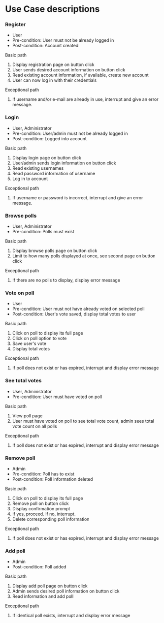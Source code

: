 # Use Case descriptions

### Register

- User
- Pre-condition: User must not be already logged in
- Post-condition: Account created

Basic path

1. Display registration page on button click
2. User sends desired account information on button click
3. Read existing account information, if available, create new account
4. User can now log in with their credentials

Exceptional path

1. If username and/or e-mail are already in use, interrupt and give an error message.



### Login

- User, Administrator
- Pre-condition: User/admin must not be already logged in
- Post-condition: Logged into account

Basic path

1. Display login page on button click
2. User/admin sends login information on button click
3. Read existing usernames
4. Read password information of username
5. Log in to account

Exceptional path

1. If username or password is incorrect, interrupt and give an error message.



### Browse polls

- User, Administrator
- Pre-condition: Polls must exist

Basic path

1. Display browse polls page on button click
2. Limit to how many polls displayed at once, see second page on button click

Exceptional path

1. If there are no polls to display, display error message



### Vote on poll

- User
- Pre-condition: User must not have already voted on selected poll
- Post-condition: User's vote saved, display total votes to user

Basic path

1. Click on poll to display its full page
2. Click on poll option to vote
3. Save user's vote
4. Display total votes

Exceptional path

1. If poll does not exist or has expired, interrupt and display error message



### See total votes

- User, Administrator
- Pre-condition: User must have voted on poll

Basic path

1. View poll page
2. User must have voted on poll to see total vote count, admin sees total vote count on all polls

Exceptional path

1. If poll does not exist or has expired, interrupt and display error message



### Remove poll

- Admin
- Pre-condition: Poll has to exist
- Post-condition: Poll information deleted

Basic path

1. Click on poll to display its full page
2. Remove poll on button click
3. Display confirmation prompt
4. If yes, proceed. If no, interrupt.
5. Delete corresponding poll information

Exceptional path

1. If poll does not exist or has expired, interrupt and display error message



### Add poll

- Admin
- Post-condition: Poll added

Basic path

1. Display add poll page on button click
2. Admin sends desired poll information on button click
3. Read information and add poll

Exceptional path

1. If identical poll exists, interrupt and display error message